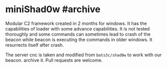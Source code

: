 # miniShad0w #archive
Modular C2 framework created in 2 months for windows.
It has the capabilities of loader with some advance capabilities. 
It is not tested thoroughly and some commands can sometimes lead to crash of the beacon while beacon is executing the commands in older windows.
It resurrects itself after crash. 

The server cnc is taken and modified from ``bats3c/shad0w`` to work with our beacon.
archive it. Pull requests are welcome.
